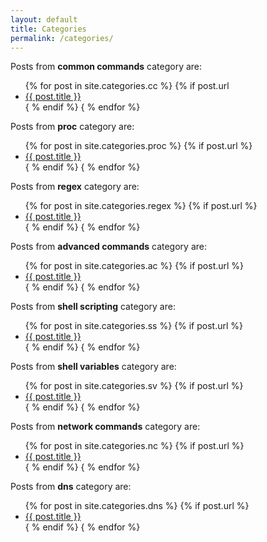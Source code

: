 ```yaml
---
layout: default
title: Categories
permalink: /categories/
---
```


<p>Posts from <strong>common commands</strong> category are:</p>

<ul>
{% for post in site.categories.cc %}
  {% if post.url 
	<li><a href="{{ post.url }}">{{ post.title }}</a></li>
  { % endif %}	 
{ % endfor %}
</ul>

<p>Posts from <strong>proc</strong> category are:</p>

<ul>
{% for post in site.categories.proc %}
  {% if post.url %}
	<li><a href="{{ post.url }}">{{ post.title }}</a></li>
  { % endif %}	 
{ % endfor %}
</ul>

<p>Posts from <strong>regex</strong> category are:</p>

<ul>
{% for post in site.categories.regex %}
  {% if post.url %}
	<li><a href="{{ post.url }}">{{ post.title }}</a></li>
  { % endif %}	 
{ % endfor %}
</ul>

<p>Posts from <strong>advanced commands</strong> category are:</p>

<ul>
{% for post in site.categories.ac %}
  {% if post.url %}
        <li><a href="{{ post.url }}">{{ post.title }}</a></li>
  { % endif %}
{ % endfor %}
</ul>

<p>Posts from <strong>shell scripting</strong> category are:</p>

<ul>
{% for post in site.categories.ss %}
  {% if post.url %}
        <li><a href="{{ post.url }}">{{ post.title }}</a></li>
  { % endif %}
{ % endfor %}
</ul>

<p>Posts from <strong>shell variables</strong> category are:</p>

<ul>
{% for post in site.categories.sv %}
  {% if post.url %}
        <li><a href="{{ post.url }}">{{ post.title }}</a></li>
  { % endif %}
{ % endfor %}
</ul>

<p>Posts from <strong>network commands</strong> category are:</p>

<ul>
{% for post in site.categories.nc %}
  {% if post.url %}
        <li><a href="{{ post.url }}">{{ post.title }}</a></li>
  { % endif %}
{ % endfor %}
</ul>

<p>Posts from <strong>dns</strong> category are:</p>

<ul>
{% for post in site.categories.dns %}
  {% if post.url %}
        <li><a href="{{ post.url }}">{{ post.title }}</a></li>
  { % endif %}
{ % endfor %}
</ul>
